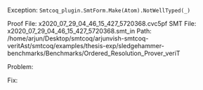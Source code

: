 Exception: `Smtcoq_plugin.SmtForm.Make(Atom).NotWellTyped(_)`

Proof File: x2020_07_29_04_46_15_427_5720368.cvc5pf
SMT File: x2020_07_29_04_46_15_427_5720368.smt_in
Path: /home/arjun/Desktop/smtcoq/arjunvish-smtcoq-veritAst/smtcoq/examples/thesis-exp/sledgehammer-benchmarks/Benchmarks/Ordered_Resolution_Prover_veriT

Problem:

Fix:
